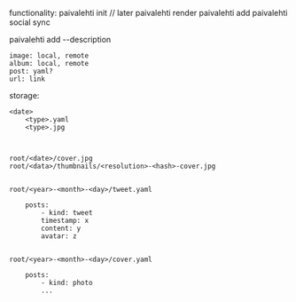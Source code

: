 functionality:
    paivalehti init // later
    paivalehti render
    paivalehti add
    paivalehti social sync


paivalehti add <url> --description

    image: local, remote
    album: local, remote
    post: yaml?
    url: link

storage:

    <date>
        <type>.yaml
        <type>.jpg



    root/<date>/cover.jpg
    root/<data>/thumbnails/<resolution>-<hash>-cover.jpg


    root/<year>-<month>-<day>/tweet.yaml

        posts:
            - kind: tweet
            timestamp: x
            content: y
            avatar: z


    root/<year>-<month>-<day>/cover.yaml

        posts:
            - kind: photo
            ... 

